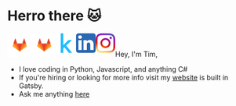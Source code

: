 # Herro there 🐱

<a href="https://gitlab.com/theCompanyDream"> 
    <img width="50px" align="left" src="https://raw.githubusercontent.com/theCompanyDream/theCompanyDream/master/imgs/gitlab.png" />
</a>

<a href="https://gitlab.com/theCompanyDream"> 
    <img width="50px" align="left" src="https://raw.githubusercontent.com/theCompanyDream/theCompanyDream/master/imgs/gitlab.png" />
</a>

<a href="https://raw.githubusercontent.com/theCompanyDream/theCompanyDream/master/imgs/kaggle.svg"> 
    <img width="40px" align="left" src="https://raw.githubusercontent.com/theCompanyDream/theCompanyDream/master/imgs/kaggle.svg" />
</a>

<a href="https://www.linkedin.com/in/timothy-brantley-ii-22263228/"> 
    <img width="40px" align="left" src="https://raw.githubusercontent.com/theCompanyDream/theCompanyDream/master/imgs/linkedinn.png" />
</a>

<a href="https://www.instagram.com/oxking8080/"> 
    <img width="40px" align="left" src="https://raw.githubusercontent.com/theCompanyDream/theCompanyDream/master/imgs/instagram.png" />
</a>
<br />
<br />
Hey, I'm Tim,

- I love coding in Python, Javascript, and anything C#
- If you're hiring or looking for more info visit my [website](https://tbrantleyii.me) is built in Gatsby.
- Ask me anything [here](https://github.com/theCompanyDream/theCompanyDream/issues)

